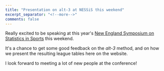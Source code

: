 ```yaml
---
title: "Presentation on alt-3 at NESSiS this weekend"
excerpt_separator: "<!--more-->"
comments: false
---
```


Really excited to be speaking at this year's 
[New England Symposium on Statistics in Sports](http://nessis.org/) 
this weekend.

It's a chance to get some good feedback on the *alt-3* method,
and on how we present the resulting league tables here on the website.

I look forward to meeting a lot of new people at the conference!


